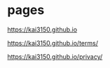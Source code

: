 # pages

https://kai3150.github.io


https://kai3150.github.io/terms/


https://kai3150.github.io/privacy/
